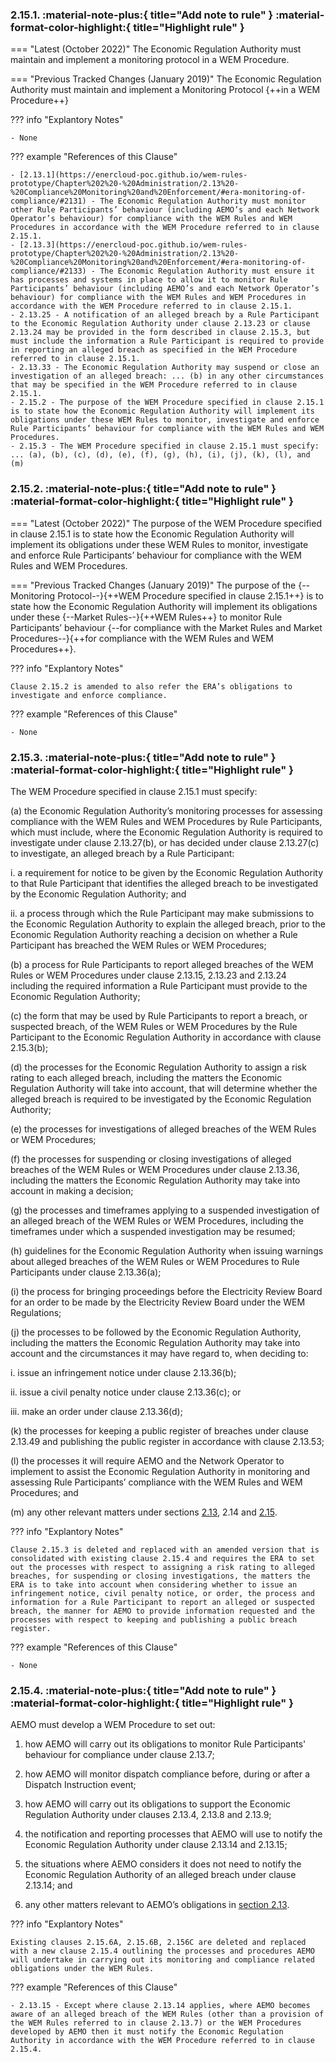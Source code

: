### 2.15.1.	  :material-note-plus:{ title="Add note to rule" } :material-format-color-highlight:{ title="Highlight rule" } 
=== "Latest (October 2022)"
    The Economic Regulation Authority must maintain and implement a monitoring protocol in a WEM Procedure.

=== "Previous Tracked Changes (January 2019)"
    The Economic Regulation Authority must maintain and implement a Monitoring Protocol {++in a WEM Procedure++}

??? info "Explantory Notes"

    - None

??? example "References of this Clause"

    - [2.13.1](https://enercloud-poc.github.io/wem-rules-prototype/Chapter%202%20-%20Administration/2.13%20-%20Compliance%20Monitoring%20and%20Enforcement/#era-monitoring-of-compliance/#2131) - The Economic Regulation Authority must monitor other Rule Participants’ behaviour (including AEMO’s and each Network Operator’s behaviour) for compliance with the WEM Rules and WEM Procedures in accordance with the WEM Procedure referred to in clause 2.15.1.
    - [2.13.3](https://enercloud-poc.github.io/wem-rules-prototype/Chapter%202%20-%20Administration/2.13%20-%20Compliance%20Monitoring%20and%20Enforcement/#era-monitoring-of-compliance/#2133) - The Economic Regulation Authority must ensure it has processes and systems in place to allow it to monitor Rule Participants’ behaviour (including AEMO’s and each Network Operator’s behaviour) for compliance with the WEM Rules and WEM Procedures in accordance with the WEM Procedure referred to in clause 2.15.1.
    - 2.13.25 - A notification of an alleged breach by a Rule Participant to the Economic Regulation Authority under clause 2.13.23 or clause 2.13.24 may be provided in the form described in clause 2.15.3, but must include the information a Rule Participant is required to provide in reporting an alleged breach as specified in the WEM Procedure referred to in clause 2.15.1.
    - 2.13.33 - The Economic Regulation Authority may suspend or close an investigation of an alleged breach: ... (b) in any other circumstances that may be specified in the WEM Procedure referred to in clause 2.15.1.
    - 2.15.2 - The purpose of the WEM Procedure specified in clause 2.15.1 is to state how the Economic Regulation Authority will implement its obligations under these WEM Rules to monitor, investigate and enforce Rule Participants’ behaviour for compliance with the WEM Rules and WEM Procedures.
    - 2.15.3 - The WEM Procedure specified in clause 2.15.1 must specify: ... (a), (b), (c), (d), (e), (f), (g), (h), (i), (j), (k), (l), and (m) 

### 2.15.2.	  :material-note-plus:{ title="Add note to rule" } :material-format-color-highlight:{ title="Highlight rule" } 
=== "Latest (October 2022)"
    The purpose of the WEM Procedure specified in clause 2.15.1 is to state how the Economic Regulation Authority will implement its obligations under these WEM Rules to monitor, investigate and enforce Rule Participants’ behaviour for compliance with the WEM Rules and WEM Procedures.

=== "Previous Tracked Changes (January 2019)"
    The purpose of the {--Monitoring Protocol--}{++WEM Procedure specified in clause 2.15.1++} is to state how the Economic Regulation Authority will implement its obligations under these {--Market Rules--}{++WEM Rules++} to monitor Rule Participants’ behaviour {--for compliance with the Market Rules and Market Procedures--}{++for compliance with the WEM Rules and WEM Procedures++}.

??? info "Explantory Notes"

    Clause 2.15.2 is amended to also refer the ERA’s obligations to investigate and enforce compliance.

??? example "References of this Clause"

    - None

### 2.15.3.	  :material-note-plus:{ title="Add note to rule" } :material-format-color-highlight:{ title="Highlight rule" } 
The WEM Procedure specified in clause 2.15.1 must specify:

(a)	the Economic Regulation Authority’s monitoring processes for assessing compliance with the WEM Rules and WEM Procedures by Rule Participants, which must include, where the Economic Regulation Authority is required to investigate under clause 2.13.27(b), or has decided under clause 2.13.27(c) to investigate, an alleged breach by a Rule Participant: 

i.	a requirement for notice to be given by the Economic Regulation Authority to that Rule Participant that identifies the alleged breach to be investigated by the Economic Regulation Authority; and

ii.	a process through which the Rule Participant may make submissions to the Economic Regulation Authority to explain the alleged breach, prior to the Economic Regulation Authority reaching a decision on whether a Rule Participant has breached the WEM Rules or WEM Procedures;

(b)	a process for Rule Participants to report alleged breaches of the WEM Rules or WEM Procedures under clause 2.13.15, 2.13.23 and 2.13.24 including the required information a Rule Participant must provide to the Economic Regulation Authority; 

(c)	the form that may be used by Rule Participants to report a breach, or suspected breach, of the WEM Rules or WEM Procedures by the Rule Participant to the Economic Regulation Authority in accordance with clause 2.15.3(b); 

(d)	the processes for the Economic Regulation Authority to assign a risk rating to each alleged breach, including the matters the Economic Regulation Authority will take into account, that will determine whether the alleged breach is required to be investigated by the Economic Regulation Authority;

(e)	the processes for investigations of alleged breaches of the WEM Rules or WEM Procedures;

(f)	the processes for suspending or closing investigations of alleged breaches of the WEM Rules or WEM Procedures under clause 2.13.36, including the matters the Economic Regulation Authority may take into account in making a decision;

(g)	the processes and timeframes applying to a suspended investigation of an alleged breach of the WEM Rules or WEM Procedures, including the timeframes under which a suspended investigation may be resumed;

(h)	guidelines for the Economic Regulation Authority when issuing warnings about alleged breaches of the WEM Rules or WEM Procedures to Rule Participants under clause 2.13.36(a); 

(i)	the process for bringing proceedings before the Electricity Review Board for an order to be made by the Electricity Review Board under the WEM Regulations;

(j)	the processes to be followed by the Economic Regulation Authority, including the matters the Economic Regulation Authority may take into account and the circumstances it may have regard to, when deciding to:

i.	issue an infringement notice under clause 2.13.36(b);

ii.	issue a civil penalty notice under clause 2.13.36(c); or

iii.	make an order under clause 2.13.36(d); 

(k)	the processes for keeping a public register of breaches under clause 2.13.49 and publishing the public register in accordance with clause 2.13.53; 

(l)	the processes it will require AEMO and the Network Operator to implement to assist the Economic Regulation Authority in monitoring and assessing Rule Participants’ compliance with the WEM Rules and WEM Procedures; and

(m)	any other relevant matters under sections [2.13](https://enercloud-poc.github.io/wem-rules-prototype/Chapter%202%20-%20Administration/2.13%20-%20Compliance%20Monitoring%20and%20Enforcement/), 2.14 and [2.15](https://enercloud-poc.github.io/wem-rules-prototype/Chapter%202%20-%20Administration/2.15%20-%20Monitoring%20and%20Reporting%20WEM%20Procedures/).

??? info "Explantory Notes"

    Clause 2.15.3 is deleted and replaced with an amended version that is consolidated with existing clause 2.15.4 and requires the ERA to set out the processes with respect to assigning a risk rating to alleged breaches, for suspending or closing investigations, the matters the ERA is to take into account when considering whether to issue an infringement notice, civil penalty notice, or order, the process and information for a Rule Participant to report an alleged or suspected breach, the manner for AEMO to provide information requested and the processes with respect to keeping and publishing a public breach register.

??? example "References of this Clause"

    - None

### 2.15.4.	  :material-note-plus:{ title="Add note to rule" } :material-format-color-highlight:{ title="Highlight rule" } 
AEMO must develop a WEM Procedure to set out: 

1.	how AEMO will carry out its obligations to monitor Rule Participants' behaviour for compliance under clause 2.13.7;

2.	how AEMO will monitor dispatch compliance before, during or after a Dispatch Instruction event;

3. 	how AEMO will carry out its obligations to support the Economic Regulation Authority under clauses 2.13.4, 2.13.8 and 2.13.9;

4. 	the notification and reporting processes that AEMO will use to notify the Economic Regulation Authority under clause 2.13.14 and 2.13.15; 

5. 	the situations where AEMO considers it does not need to notify the Economic Regulation Authority of an alleged breach under clause 2.13.14; and

6. 	any other matters relevant to AEMO’s obligations in [section 2.13](https://enercloud-poc.github.io/wem-rules-prototype/Chapter%202%20-%20Administration/2.13%20-%20Compliance%20Monitoring%20and%20Enforcement/).

??? info "Explantory Notes"

    Existing clauses 2.15.6A, 2.15.6B, 2.156C are deleted and replaced with a new clause 2.15.4 outlining the processes and procedures AEMO will undertake in carrying out its monitoring and compliance related obligations under the WEM Rules.

??? example "References of this Clause"

    - 2.13.15 - Except where clause 2.13.14 applies, where AEMO becomes aware of an alleged breach of the WEM Rules (other than a provision of the WEM Rules referred to in clause 2.13.7) or the WEM Procedures developed by AEMO then it must notify the Economic Regulation Authority in accordance with the WEM Procedure referred to in clause 2.15.4.